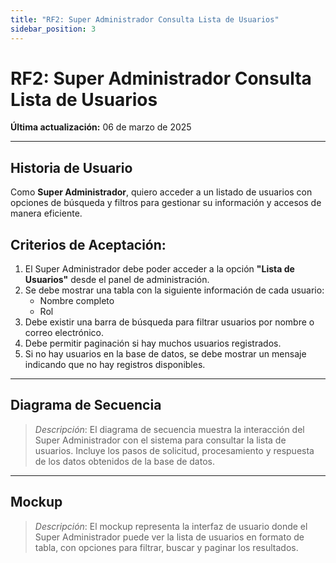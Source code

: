 ```yaml
---
title: "RF2: Super Administrador Consulta Lista de Usuarios"  
sidebar_position: 3
---
```


# RF2: Super Administrador Consulta Lista de Usuarios  

**Última actualización:** 06 de marzo de 2025  

---

## Historia de Usuario  

Como **Super Administrador**, quiero acceder a un listado de usuarios con opciones de búsqueda y filtros para gestionar su información y accesos de manera eficiente.


## **Criterios de Aceptación:**  

1. El Super Administrador debe poder acceder a la opción **"Lista de Usuarios"** desde el panel de administración.  
2. Se debe mostrar una tabla con la siguiente información de cada usuario:  
   - Nombre completo  
   - Rol  
3. Debe existir una barra de búsqueda para filtrar usuarios por nombre o correo electrónico.  
4. Debe permitir paginación si hay muchos usuarios registrados.  
5. Si no hay usuarios en la base de datos, se debe mostrar un mensaje indicando que no hay registros disponibles.  

---

## **Diagrama de Secuencia**  

> *Descripción*: El diagrama de secuencia muestra la interacción del Super Administrador con el sistema para consultar la lista de usuarios. Incluye los pasos de solicitud, procesamiento y respuesta de los datos obtenidos de la base de datos.  

---

## **Mockup**  

> *Descripción*: El mockup representa la interfaz de usuario donde el Super Administrador puede ver la lista de usuarios en formato de tabla, con opciones para filtrar, buscar y paginar los resultados.  
